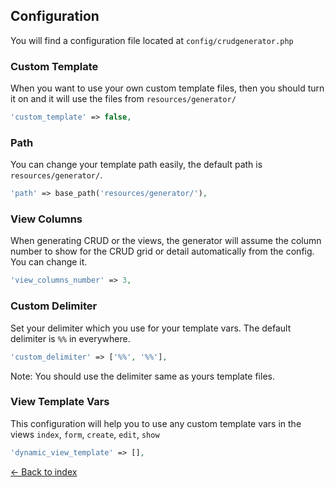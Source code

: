 ## Configuration

You will find a configuration file located at `config/crudgenerator.php`

### Custom Template

When you want to use your own custom template files, then you should turn it on and it will use the files from `resources/generator/`

```php
'custom_template' => false,
```

### Path

You can change your template path easily, the default path is `resources/generator/`.

```php
'path' => base_path('resources/generator/'),
```

### View Columns

When generating CRUD or the views, the generator will assume the column number to show for the CRUD grid or detail automatically from the config. You can change it.

```php
'view_columns_number' => 3,
```

### Custom Delimiter

Set your delimiter which you use for your template vars. The default delimiter is `%%` in everywhere.

```php
'custom_delimiter' => ['%%', '%%'],
```
Note: You should use the delimiter same as yours template files.

### View Template Vars

This configuration will help you to use any custom template vars in the views `index`, `form`, `create`, `edit`, `show`

```php
'dynamic_view_template' => [],
```

[&larr; Back to index](README.md)
